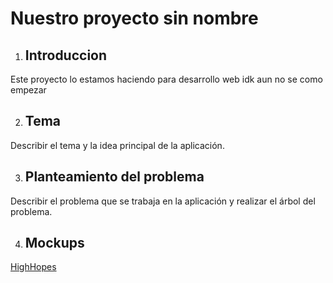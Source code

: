 # Nuestro proyecto sin nombre
1. ## Introduccion

Este proyecto lo estamos haciendo para desarrollo web idk aun no se como empezar


2. ## Tema

Describir el tema y la idea principal de la aplicación.


3. ## Planteamiento del problema

Describir el problema que se trabaja en la aplicación y realizar el árbol del problema.


4. ## Mockups
[HighHopes](https://www.youtube.com/watch?v=IPXIgEAGe4U)
